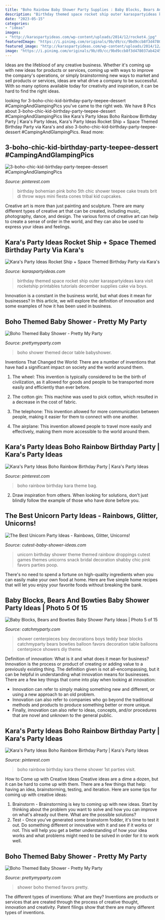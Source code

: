 ```yaml
---
title: "Boho Rainbow Baby Shower Party Supplies : Baby Blocks, Bears And Bowties Baby Shower Party Ideas"
description: "Birthday themed space rocket ship outer karaspartyideas kara visit rocketship printables tutorials december supplies cake via boys"
date: "2023-05-15"
categories:
- "ideas"
images:
- "http://karaspartyideas.com/wp-content/uploads/2014/12/rocket4.jpg"
featuredImage: "https://i.pinimg.com/originals/9b/d9/cc/9bd9ccb8f3d478037ab4245b6c84b27a.jpg"
featured_image: "http://karaspartyideas.com/wp-content/uploads/2014/12/rocket4.jpg"
image: "https://i.pinimg.com/originals/9b/d9/cc/9bd9ccb8f3d478037ab4245b6c84b27a.jpg"
---
```



Ideas are the lifeblood of any creative business. Whether it's coming up with new ideas for products or services, coming up with ways to improve the company's operations, or simply brainstorming new ways to market and sell products or services, ideas are what drive a company to be successful. With so many options available today for creativity and inspiration, it can be hard to find the right ideas.

	

		
looking for 3-boho-chic-kid-birthday-party-teepee-dessert #CampingAndGlampingPics you've came to the right web. We have 8 Pics about 3-boho-chic-kid-birthday-party-teepee-dessert #CampingAndGlampingPics like Kara&#039;s Party Ideas Boho Rainbow Birthday Party | Kara&#039;s Party Ideas, Kara&#039;s Party Ideas Rocket Ship + Space Themed Birthday Party via Kara&#039;s and also 3-boho-chic-kid-birthday-party-teepee-dessert #CampingAndGlampingPics. Read more:
		
    
## 3-boho-chic-kid-birthday-party-teepee-dessert #CampingAndGlampingPics

<img loading=lazy src="https://i.pinimg.com/originals/9b/d9/cc/9bd9ccb8f3d478037ab4245b6c84b27a.jpg" onerror="this.onerror=null;this.src='https://tse3.mm.bing.net/th?id=OIP.00MNNsbGlVdv_KYkErRjFwHaLI&amp;pid=15.1';" alt="3-boho-chic-kid-birthday-party-teepee-dessert #CampingAndGlampingPics">

_Source: pinterest.com_

>birthday bohemian pink boho 5th chic shower teepee cake treats brit di throw ways mini fiesta cones tribal kid cupcakes. 

	

Creative art is more than just painting and sculpture. There are many different types of creative art that can be created, including music, photography, dance, and design. The various forms of creative art can help to create a sense of order in the world, and they can also be used to express your ideas and feelings.

    
## Kara&#039;s Party Ideas Rocket Ship + Space Themed Birthday Party Via Kara&#039;s

<img loading=lazy src="http://karaspartyideas.com/wp-content/uploads/2014/12/rocket4.jpg" onerror="this.onerror=null;this.src='https://tse1.mm.bing.net/th?id=OIP.y73ZqpsvU_2Pg2Ra7EZs-wHaLH&amp;pid=15.1';" alt="Kara&#039;s Party Ideas Rocket Ship + Space Themed Birthday Party via Kara&#039;s">

_Source: karaspartyideas.com_

>birthday themed space rocket ship outer karaspartyideas kara visit rocketship printables tutorials december supplies cake via boys. 

	

Innovation is a constant in the business world, but what does it mean for businesses? In this article, we will explore the definition of innovation and some examples of how it has been used in business.

    
## Boho Themed Baby Shower - Pretty My Party

<img loading=lazy src="http://www.prettymyparty.com/wp-content/uploads/2016/05/boho-babyshower-table-decor.jpg" onerror="this.onerror=null;this.src='https://tse2.mm.bing.net/th?id=OIP.EDRkdtsS6rqklZWVxSxTtgHaKC&amp;pid=15.1';" alt="Boho Themed Baby Shower - Pretty My Party">

_Source: prettymyparty.com_

>boho shower themed decor table babyshower. 

	

Inventions That Changed the World: There are a number of inventions that have had a significant impact on society and the world around them.
1. The wheel: This invention is typically considered to be the birth of civilization, as it allowed for goods and people to be transported more easily and efficiently than ever before.
2. The cotton gin: This machine was used to pick cotton, which resulted in a decrease in the cost of fabric.

3. The telephone: This invention allowed for more communication between people, making it easier for them to connect with one another.

4. The airplane: This invention allowed people to travel more easily and effectively, making them more accessible to the world around them.

    
## Kara&#039;s Party Ideas Boho Rainbow Birthday Party | Kara&#039;s Party Ideas

<img loading=lazy src="https://i.pinimg.com/originals/ee/dc/9a/eedc9a8c1c692399b8fd6b95d6cca1b9.jpg" onerror="this.onerror=null;this.src='https://tse2.mm.bing.net/th?id=OIP.MPtKn4SjC-2sjL-1q_t0zAHaLG&amp;pid=15.1';" alt="Kara&#039;s Party Ideas Boho Rainbow Birthday Party | Kara&#039;s Party Ideas">

_Source: pinterest.com_

>boho rainbow birthday kara theme bag. 

	

2. Draw inspiration from others. When looking for solutions, don't just blindly follow the example of those who have done before you. 

    
## The Best Unicorn Party Ideas - Rainbows, Glitter, Unicorns!

<img loading=lazy src="http://www.cutest-baby-shower-ideas.com/images/unicorndroppings.jpg" onerror="this.onerror=null;this.src='https://tse4.mm.bing.net/th?id=OIP.YiB-SpoXXmJLUzPhPXtNgQHaLH&amp;pid=15.1';" alt="The Best Unicorn Party Ideas - Rainbows, Glitter, Unicorns!">

_Source: cutest-baby-shower-ideas.com_

>unicorn birthday shower theme themed rainbow droppings cutest games themes unicorns snack bridal decoration shabby chic pink favors parties poop. 

	

There's no need to spend a fortune on high-quality ingredients when you can easily make your own food at home. Here are five simple home recipes that will let you enjoy your favorite foods without breaking the bank.

    
## Baby Blocks, Bears And Bowties Baby Shower Party Ideas | Photo 5 Of 15

<img loading=lazy src="https://photos-cdn.catchmyparty.com/PL/photos/0229/6495/fb_img_1478850977719.jpg" onerror="this.onerror=null;this.src='https://tse3.mm.bing.net/th?id=OIP.cdOf6LJeVsOyooYp5mJwlAHaNJ&amp;pid=15.1';" alt="Baby Blocks, Bears and Bowties Baby Shower Party Ideas | Photo 5 of 15">

_Source: catchmyparty.com_

>shower centerpieces boy decorations boys teddy bear blocks catchmyparty bears bowties balloon favors decoration table balloons centerpiece showers diy theme. 

	

Definition of innovation: What is it and what does it mean for business?
Innovation is the process or product of creating or adding value to a previously existing thing. The definition given is not all-encompassing, but it can be helpful in understanding what innovation means for businesses. 
There are a few key things that come into play when looking at innovation: 
- Innovation can refer to simply making something new and different, or using a new approach to an old problem. 
- Innovation can also refer to companies who go beyond the traditional methods and products to produce something better or more unique. 
- Finally, innovation can also refer to ideas, concepts, and/or procedures that are novel and unknown to the general public.

    
## Kara&#039;s Party Ideas Boho Rainbow Birthday Party | Kara&#039;s Party Ideas

<img loading=lazy src="https://i.pinimg.com/736x/41/7c/96/417c96c82c807ea42d977cc8e3dae629.jpg" onerror="this.onerror=null;this.src='https://tse2.mm.bing.net/th?id=OIP.BWn3f3g2qgUECzqZ3HoC9gHaLG&amp;pid=15.1';" alt="Kara&#039;s Party Ideas Boho Rainbow Birthday Party | Kara&#039;s Party Ideas">

_Source: pinterest.com_

>boho rainbow birthday kara theme shower 1st parties visit. 

	

How to Come up with Creative Ideas
Creative ideas are a dime a dozen, but it can be hard to come up with them. There are a few things that help: having an idea, brainstorming, testing, and iteration. 
Here are some tips for coming up with creative ideas:

1. Brainstorm - Brainstorming is key to coming up with new ideas. Start by thinking about the problem you want to solve and how you can improve on what's already out there. What are the possible solutions? 
2. Test - Once you've generated some brainstorm fodder, it's time to test it out. Do something different or innovative with it and see if it works or not. This will help you get a better understanding of how your idea works and what problems might need to be solved in order for it to work well. 

    
## Boho Themed Baby Shower - Pretty My Party

<img loading=lazy src="http://www.prettymyparty.com/wp-content/uploads/2016/05/boho-baby-shower-favors.jpg" onerror="this.onerror=null;this.src='https://tse4.mm.bing.net/th?id=OIP.atlseR9z2ifBJlJ51Ced7QHaJp&amp;pid=15.1';" alt="Boho Themed Baby Shower - Pretty My Party">

_Source: prettymyparty.com_

>shower boho themed favors pretty. 

	

The different types of inventions: What are they?
Inventions are products or services that are created through the process of creative thought, innovation and creativity. Patent filings show that there are many different types of inventions.

